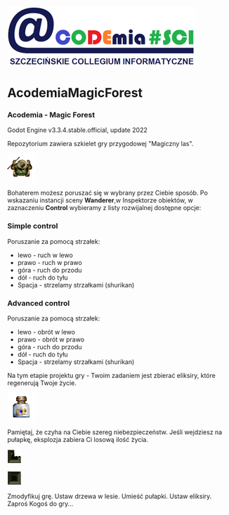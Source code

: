 ![acodemia_logo](https://github.com/jackflower/SCICode/blob/master/graphics/acodemia_logo.png)

# AcodemiaMagicForest
### Acodemia - Magic Forest
Godot Engine v3.3.4.stable.official, update 2022
 
Repozytorium zawiera szkielet gry przygodowej "Magiczny las".

![Hero_icon](https://github.com/jackflower/AcodemiaMagicForest/blob/master/wanderer/wanderer_icon.png)

Bohaterem możesz poruszać się w wybrany przez Ciebie sposób.
Po wskazaniu instancji sceny **Wanderer**,w Inspektorze obiektów, w zaznaczeniu **Control** wybieramy z listy rozwijalnej dostępne opcje:

### Simple control

Poruszanie za pomocą strzałek:

* lewo - ruch w lewo
* prawo - ruch w prawo
* góra - ruch do przodu
* dół - ruch do tyłu
* Spacja - strzelamy strzałkami (shurikan)

### Advanced control

Poruszanie za pomocą strzałek:

* lewo - obrót w lewo
* prawo - obrót w prawo
* góra - ruch do przodu
* dół - ruch do tyłu
* Spacja - strzelamy strzałkami (shurikan)


Na tym etapie projektu gry - Twoim zadaniem jest zbierać eliksiry, które regenerują Twoje życie.

![Eliksir](https://github.com/jackflower/AcodemiaMagicForest/blob/master/elixir/elixir_blue.png)

Pamiętaj, że czyha na Ciebie szereg niebezpieczeństw. Jeśli wejdziesz na pułapkę, eksplozja zabiera Ci losową ilość życia.


![Trap_one](https://github.com/jackflower/AcodemiaMagicForest/blob/master/mine_one/mine_one_body.png)

![Trap_two](https://github.com/jackflower/AcodemiaMagicForest/blob/master/mine_two/mine_two_body.png)

Zmodyfikuj grę. Ustaw drzewa w lesie. Umieść pułapki. Ustaw eliksiry. Zaproś Kogoś do gry...
